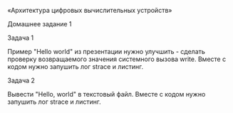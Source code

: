 «Архитектура цифровых вычислительных устройств»

Домашнее задание 1

Задача 1

Пример "Hello world" из презентации нужно улучшить - сделать проверку возвращаемого значения системного вызова write. Вместе с кодом нужно запушить лог strace и листинг.

Задача 2

Вывести "Hello, world" в текстовый файл. Вместе с кодом нужно запушить лог strace и листинг.
